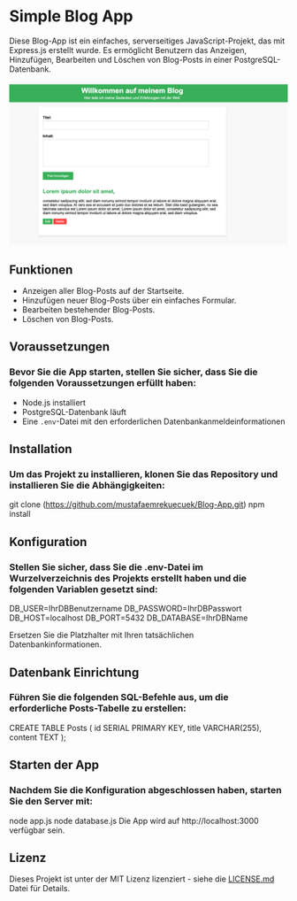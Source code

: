 # Simple Blog App

Diese Blog-App ist ein einfaches, serverseitiges JavaScript-Projekt, das mit Express.js erstellt wurde. Es ermöglicht Benutzern das Anzeigen, Hinzufügen, Bearbeiten und Löschen von Blog-Posts in einer PostgreSQL-Datenbank.

![Blog-App](Preview.png)

## Funktionen

- Anzeigen aller Blog-Posts auf der Startseite.
- Hinzufügen neuer Blog-Posts über ein einfaches Formular.
- Bearbeiten bestehender Blog-Posts.
- Löschen von Blog-Posts.

## Voraussetzungen

### Bevor Sie die App starten, stellen Sie sicher, dass Sie die folgenden Voraussetzungen erfüllt haben:

- Node.js installiert
- PostgreSQL-Datenbank läuft
- Eine `.env`-Datei mit den erforderlichen Datenbankanmeldeinformationen

## Installation

### Um das Projekt zu installieren, klonen Sie das Repository und installieren Sie die Abhängigkeiten:

git clone (https://github.com/mustafaemrekuecuek/Blog-App.git)
npm install

## Konfiguration
### Stellen Sie sicher, dass Sie die .env-Datei im Wurzelverzeichnis des Projekts erstellt haben und die folgenden Variablen gesetzt sind:

DB_USER=IhrDBBenutzername
DB_PASSWORD=IhrDBPasswort
DB_HOST=localhost
DB_PORT=5432
DB_DATABASE=IhrDBName

Ersetzen Sie die Platzhalter mit Ihren tatsächlichen Datenbankinformationen.

## Datenbank Einrichtung
### Führen Sie die folgenden SQL-Befehle aus, um die erforderliche Posts-Tabelle zu erstellen:

CREATE TABLE Posts (
    id SERIAL PRIMARY KEY,
    title VARCHAR(255),
    content TEXT
);

## Starten der App
### Nachdem Sie die Konfiguration abgeschlossen haben, starten Sie den Server mit:

node app.js
node database.js
Die App wird auf http://localhost:3000 verfügbar sein.

## Lizenz

Dieses Projekt ist unter der MIT Lizenz lizenziert - siehe die [LICENSE.md](LICENSE) Datei für Details.

